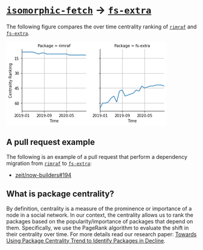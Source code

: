 # [`isomorphic-fetch`](https://www.npmjs.com/package/rimraf) -> [`fs-extra`](https://www.npmjs.com/package/fs-extra)

The following figure compares the over time centrality ranking of [`rimraf`](https://www.npmjs.com/package/rimraf) and [`fs-extra`](https://www.npmjs.com/package/fs-extra).

![the centrality of rimraf and fs-extra](../figs/rimraf_fs-extra.png)

## A pull request example

The following is an example of a pull request that perform a dependency migration from [`rimraf`](https://www.npmjs.com/package/rimraf) to [`fs-extra`](https://www.npmjs.com/package/fs-extra):

- [zeit/now-builders#194](https://github.com/zeit/now-builders/pull/194)

## What is package centrality?

By definition, centrality is a measure of the prominence or importance of a node in a social network.
In our context, the centrality allows us to rank the packages based on the popularity/importance of packages that depend on them.
Specifically, we use the PageRank algorithm to evaluate the shift in their centrality over time.
For more details read our research paper: [Towards Using Package Centrality Trend to Identify Packages in Decline](https://arxiv.org/abs/2107.10168).
